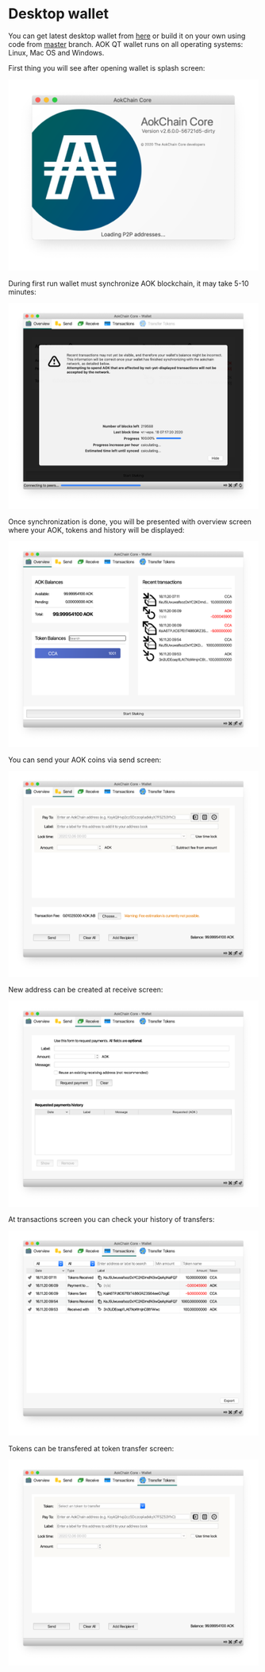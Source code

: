 # Desktop wallet

You can get latest desktop wallet from [here](github.com/AokChain/AokChain/releases/latest) or build it on your own using code from [master](https://github.com/AokChain/AokChain/tree/master) branch. AOK QT wallet runs on all operating systems: Linux, Mac OS and Windows.

First thing you will see after opening wallet is splash screen:

![Splash](assets/desktop/splash.png)

During first run wallet must synchronize AOK blockchain, it may take 5-10 minutes:

![Sync](assets/desktop/sync.png)

Once synchronization is done, you will be presented with overview screen where your AOK, tokens and history will be displayed:

![Overview](assets/desktop/overview.png)

You can send your AOK coins via send screen:

![Send](assets/desktop/send.png)

New address can be created at receive screen:

![Receive](assets/desktop/receive.png)

At transactions screen you can check your history of transfers:

![History](assets/desktop/history.png)

Tokens can be transfered at token transfer screen:

![Transfer](assets/desktop/transfer.png)